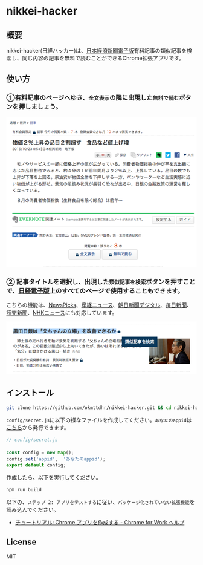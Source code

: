 # nikkei-hacker

## 概要

nikkei-hacker(日経ハッカー)は、<a href="http://www.nikkei.com/" target="_blank">日本経済新聞電子版</a>有料記事の類似記事を検索し、同じ内容の記事を無料で読むことができるChrome拡張アプリです。

## 使い方

### ①有料記事のページヘゆき、`全文表示`の隣に出現した`無料で読む`ボタンを押しましょう。

![](img/sample1.png)

### ② 記事タイトルを選択し、出現した`類似記事を検索`ボタンを押すことで、<a href="http://www.nikkei.com/" target="_blank">日経電子版</a>上のすべてのページで使用することもできます。

こちらの機能は、<a href="https://newspicks.com/" target="_blank">NewsPicks</a>、<a href="http://www.sankei.com/" target="_blank">産経ニュース</a>、<a href="http://www.asahi.com/?iref=com_gnavi_top" target="_blank">朝日新聞デジタル</a>、<a href="http://mainichi.jp/" target="_blank">毎日新聞</a>、<a href="http://www.yomiuri.co.jp/" target="_blank">読売新聞</a>、<a href="http://www3.nhk.or.jp/news/" target="_blank">NHKニュース</a>にも対応しています。

![](img/sample2.png)



## インストール

```bash
git clone https://github.com/okmttdhr/nikkei-hacker.git && cd nikkei-hacker
```

`config/secret.js`に以下の様なファイルを作成してください。`あなたのappid`は<a href="https://e.developer.yahoo.co.jp/register" target="_blank">こちら</a>から発行できます。

```javascript
// config/secret.js

const config = new Map();
config.set('appid',  'あなたのappid');
export default config;
```

作成したら、以下を実行してください。

```bash
npm run build
```

以下の、`ステップ 2: アプリをテストする`に従い、`パッケージ化されていない拡張機能`を読み込んでください。

* <a href="https://support.google.com/chrome/a/answer/2714278?hl=ja" target="_blank">チュートリアル: Chrome アプリを作成する - Chrome for Work ヘルプ</a>



## License

MIT
